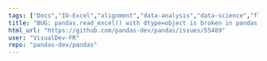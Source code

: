 ```yaml
---
tags: ["Docs","IO-Excel","alignment","data-analysis","data-science","flexible","pandas","python"]
title: "BUG: pandas.read_excel() with dtype=object is broken in pandas 2.1.1"
html_url: "https://github.com/pandas-dev/pandas/issues/55489"
user: "VisualDev-FR"
repo: "pandas-dev/pandas"
---
```


